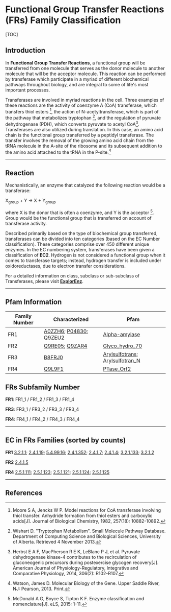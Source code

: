 #  Functional Group Transfer Reactions (FRs) Family Classification

[TOC]

##  Introduction

In **Functional Group Transfer Reactions**, a functional group will be transferred from one molecule that serves as the donor molecule to another molecule that will be the acceptor molecule. This reaction can be performed by transferase which  participate in a myriad of different biochemical pathways throughout biology, and are integral to some of life's most important processes.

Transferases are involved in myriad reactions in the cell. Three examples of these reactions are the activity of coenzyme A (CoA) transferase, which transfers thiol esters [^1], the action of N-acetyltransferase, which is part of the pathway that metabolizes tryptophan [^2], and the regulation of pyruvate dehydrogenase (PDH), which converts pyruvate to acetyl CoA[^3]. Transferases are also utilized during translation. In this case, an amino acid chain is the functional group transferred by a peptidyl transferase. The transfer involves the removal of the growing amino acid chain from the tRNA molecule in the A-site of the ribosome and its subsequent addition to the amino acid attached to the tRNA in the P-site.[^4]

---

##  Reaction

Mechanistically, an enzyme that catalyzed the following reaction would be a transferase:

X<sub>group</sub> + Y &rarr; X + Y<sub>group</sub>

where X is the donor that is often a coenzyme, and Y is the acceptor [^5]. Group would be the functional group that is transferred on account of transferase activity.

Described primarily based on the type of biochemical group transferred, transferases can be divided into ten categories (based on the EC Number classification). These categories comprise over 450 different unique enzymes. In the EC numbering system, transferases have been given a classification of **EC2**. Hydrogen is not considered a functional group when it comes to transferase targets; instead, hydrogen transfer is included under oxidoreductases, due to electron transfer considerations.

For a detailed  information on class, subclass or sub-subclass of Transferases, please visit [**ExplorEnz**](https://www.enzyme-database.org/class.php).

---

##  Pfam Information

| Family Number | Characterized                                                | Pfam                                                         |
| ------------- | ------------------------------------------------------------ | ------------------------------------------------------------ |
| FR1           | [A0ZZH6](https://www.uniprot.org/uniprot/A0ZZH6); [P04830](https://www.uniprot.org/uniprot/P04830); [Q9ZEU2](https://www.uniprot.org/uniprot/Q9ZEU2) | [Alpha-amylase](https://pfam.xfam.org/family/Alpha-amylase)  |
| FR2           | [Q9RE05](https://www.uniprot.org/uniprot/Q9RE05); [Q9ZAR4](https://www.uniprot.org/uniprot/Q9ZAR4) | [Glyco_hydro_70](https://pfam.xfam.org/family/Glyco_hydro_70) |
| FR3           | [B8FRJ0](https://www.uniprot.org/uniprot/B8FRJ0)             | [Arylsulfotrans](https://pfam.xfam.org/family/Arylsulfotrans); [Arylsulfotran_N](https://pfam.xfam.org/family/Arylsulfotran_N) |
| FR4           | [Q9L9F1](https://www.uniprot.org/uniprot/Q9L9F1)             | [PTase_Orf2](https://pfam.xfam.org/family/PTase_Orf2)        |

##  FRs Subfamily Number

**FR1**: FR1_1 / FR1_2 / FR1_3 / FR1_4

**FR3**: FR3_1 / FR3_2 / FR3_3 / FR3_4

**FR4**: FR4_1 / FR4_2 / FR4_3 / FR4_4

---

##  EC in FRs Families (sorted by counts)

**FR1**
[3.2.1.1](https://www.brenda-enzymes.org/enzyme.php?ecno=3.2.1.1); [2.4.1.19](https://www.brenda-enzymes.org/enzyme.php?ecno=2.4.1.19); [5.4.99.16](https://www.brenda-enzymes.org/enzyme.php?ecno=5.4.99.16); [2.4.1.352](https://www.brenda-enzymes.org/enzyme.php?ecno=2.4.1.352); [2.4.1.7](https://www.brenda-enzymes.org/enzyme.php?ecno=2.4.1.7); [2.4.1.4](https://www.brenda-enzymes.org/enzyme.php?ecno=2.4.1.4); [3.2.1.133](https://www.brenda-enzymes.org/enzyme.php?ecno=3.2.1.133); [3.2.1.2](https://www.brenda-enzymes.org/enzyme.php?ecno=3.2.1.2)

**FR2**
[2.4.1.5](https://www.brenda-enzymes.org/enzyme.php?ecno=2.4.1.5)

**FR4**
[2.5.1.111](https://www.brenda-enzymes.org/enzyme.php?ecno=2.5.1.111); [2.5.1.123](https://www.brenda-enzymes.org/enzyme.php?ecno=2.5.1.123); [2.5.1.121](https://www.brenda-enzymes.org/enzyme.php?ecno=2.5.1.121); [2.5.1.124](https://www.brenda-enzymes.org/enzyme.php?ecno=2.5.1.124); [2.5.1.125](https://www.brenda-enzymes.org/enzyme.php?ecno=2.5.1.125)

---

##  References

[^1]:Moore S A, Jencks W P. Model reactions for CoA transferase involving thiol transfer. Anhydride formation from thiol esters and carboxylic acids[J]. Journal of Biological Chemistry, 1982, 257(18): 10882-10892.
[^2]:Wishart D. "Tryptophan Metabolism". Small Molecule Pathway Database. Department of Computing Science and Biological Sciences, University of Alberta. Retrieved 4 November 2013.
[^3]:Herbst E A F, MacPherson R E K, LeBlanc P J, et al. Pyruvate dehydrogenase kinase-4 contributes to the recirculation of gluconeogenic precursors during postexercise glycogen recovery[J]. American Journal of Physiology-Regulatory, Integrative and Comparative Physiology, 2014, 306(2): R102-R107.
[^4]:Watson, James D. Molecular Biology of the Gene. Upper Saddle River, NJ: Pearson, 2013. Print.
[^5]:McDonald A G, Boyce S, Tipton K F. Enzyme classification and nomenclature[J]. eLS, 2015: 1-11.